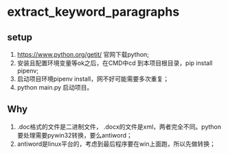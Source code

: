 # extract_keyword_paragraphs

## setup
1. https://www.python.org/getit/ 官网下载python;
2. 安装且配置环境变量等ok之后，在CMD中cd 到本项目根目录，pip install pipenv;
3. 启动项目环境pipenv install，网不好可能需要多次重复；
4. python main.py 启动项目。

## Why
1. .doc格式的文件是二进制文件， .docx的文件是xml，两者完全不同。python要处理需要pywin32转换，要么antiword；
2. antiword是linux平台的，考虑到最后程序要在win上面跑，所以先做转换；